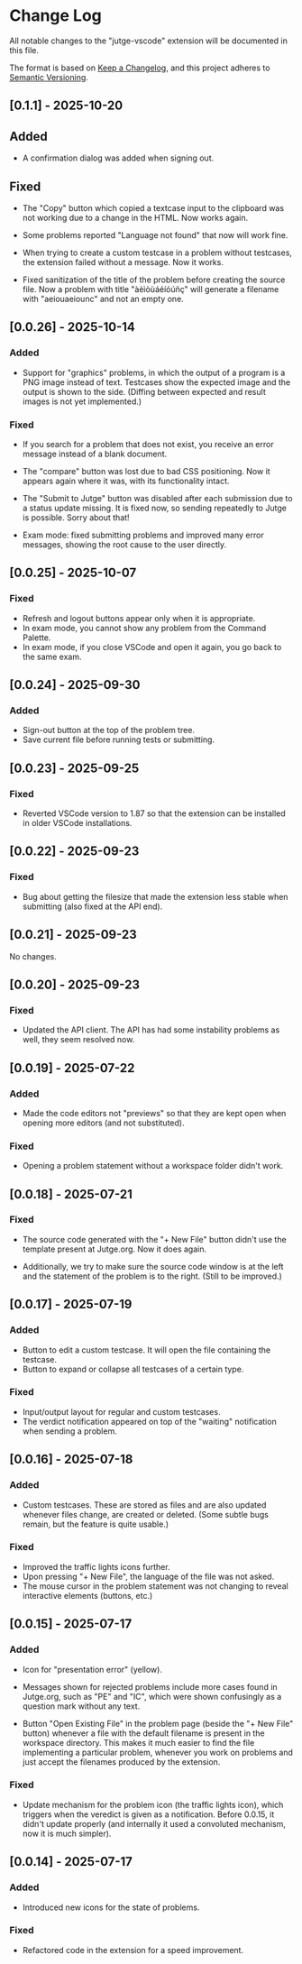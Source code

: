 # Change Log

All notable changes to the "jutge-vscode" extension will be documented in this file.

The format is based on [Keep a Changelog](https://keepachangelog.com/en/1.1.0/),
and this project adheres to [Semantic Versioning](https://semver.org/spec/v2.0.0.html).

## [0.1.1] - 2025-10-20

## Added

- A confirmation dialog was added when signing out.

## Fixed

- The "Copy" button which copied a textcase input to the clipboard was not working due to a change in the HTML. Now works again.

- Some problems reported "Language not found" that now will work fine.

- When trying to create a custom testcase in a problem without testcases, the extension failed without a message. Now it works.

- Fixed sanitization of the title of the problem before creating the source file. Now a problem with title "àèìòùáéíóúñç" will generate a filename with "aeiouaeiounc" and not an empty one.

## [0.0.26] - 2025-10-14

### Added

- Support for "graphics" problems, in which the output of a program is a PNG image instead of text. Testcases show the expected image and the output is shown to the side. (Diffing between expected and result images is not yet implemented.)

### Fixed

- If you search for a problem that does not exist, you receive an error message instead of a blank document.

- The "compare" button was lost due to bad CSS positioning. Now it appears again where it was, with its functionality intact.

- The "Submit to Jutge" button was disabled after each submission due to a status update missing. It is fixed now, so sending repeatedly to Jutge is possible. Sorry about that!

- Exam mode: fixed submitting problems and improved many error messages, showing the root cause to the user directly.

## [0.0.25] - 2025-10-07

### Fixed

- Refresh and logout buttons appear only when it is appropriate.
- In exam mode, you cannot show any problem from the Command Palette.
- In exam mode, if you close VSCode and open it again, you go back to the same exam.

## [0.0.24] - 2025-09-30

### Added

- Sign-out button at the top of the problem tree.
- Save current file before running tests or submitting.

## [0.0.23] - 2025-09-25

### Fixed

- Reverted VSCode version to 1.87 so that the extension can be installed in older VSCode installations.

## [0.0.22] - 2025-09-23

### Fixed

- Bug about getting the filesize that made the extension less stable when submitting (also fixed at the API end).

## [0.0.21] - 2025-09-23

No changes.

## [0.0.20] - 2025-09-23

### Fixed

- Updated the API client. The API has had some instability problems as well, they seem resolved now.

## [0.0.19] - 2025-07-22

### Added

- Made the code editors not "previews" so that they are kept open when opening more editors (and not substituted).

### Fixed

- Opening a problem statement without a workspace folder didn't work.

## [0.0.18] - 2025-07-21

### Fixed

- The source code generated with the "+ New File" button didn't use the template present at Jutge.org. Now it does again.

- Additionally, we try to make sure the source code window is at the left and the statement of the problem is to the right. (Still to be improved.)

## [0.0.17] - 2025-07-19

### Added

- Button to edit a custom testcase. It will open the file containing the testcase.
- Button to expand or collapse all testcases of a certain type.

### Fixed

- Input/output layout for regular and custom testcases.
- The verdict notification appeared on top of the "waiting" notification when sending a problem.

## [0.0.16] - 2025-07-18

### Added

- Custom testcases. These are stored as files and are also updated whenever files change, are created or deleted. (Some subtle bugs remain, but the feature is quite usable.)

### Fixed

- Improved the traffic lights icons further.
- Upon pressing "+ New File", the language of the file was not asked.
- The mouse cursor in the problem statement was not changing to reveal interactive elements (buttons, etc.)

## [0.0.15] - 2025-07-17

### Added

- Icon for "presentation error" (yellow).

- Messages shown for rejected problems include more cases found in Jutge.org, such as "PE" and "IC", which were shown confusingly as a question mark without any text.

- Button "Open Existing File" in the problem page (beside the "+ New File" button) whenever a file with the default filename is present in the workspace directory. This makes it much easier to find the file implementing a particular problem, whenever you work on problems and just accept the filenames produced by the extension.

### Fixed

- Update mechanism for the problem icon (the traffic lights icon), which triggers when the veredict is given as a notification. Before 0.0.15, it didn't update properly (and internally it used a convoluted mechanism, now it is much simpler).

## [0.0.14] - 2025-07-17

### Added

- Introduced new icons for the state of problems.

### Fixed

- Refactored code in the extension for a speed improvement.
